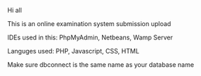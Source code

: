 Hi all 

This is an online examination system submission upload

IDEs used in this: PhpMyAdmin, Netbeans, Wamp Server

Languges used: PHP, Javascript, CSS, HTML

Make sure dbconnect is the same name as your database name
